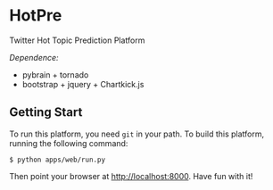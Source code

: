 HotPre
=========

Twitter Hot Topic Prediction Platform

*Dependence:*
- pybrain + tornado
- bootstrap + jquery + Chartkick.js

Getting Start
-----------------
To run this platform, you need `git` in your path.
To build this platform, running the following command:
```
$ python apps/web/run.py
```

Then point your browser at [http://localhost:8000](http://localhost:8000).
Have fun with it!
